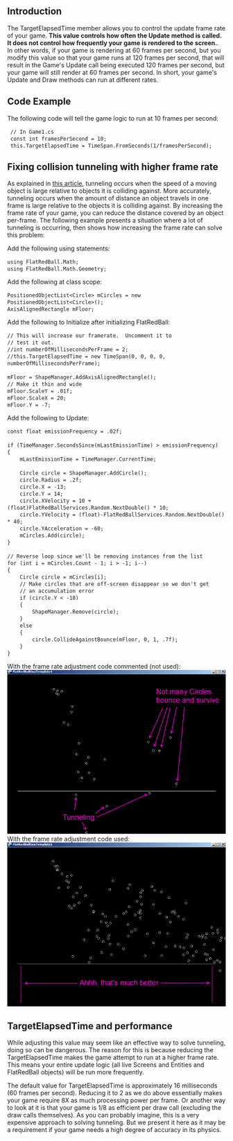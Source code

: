 ## Introduction

The TargetElapsedTime member allows you to control the update frame rate of your game. **This value controls how often the Update method is called. It does not control how frequently your game is rendered to the screen.**. In other words, if your game is rendering at 60 frames per second, but you modify this value so that your game runs at 120 frames per second, that will result in the Game's Update call being executed 120 frames per second, but your game will still render at 60 frames per second. In short, your game's Update and Draw methods can run at different rates.

## Code Example

The following code will tell the game logic to run at 10 frames per second:

     // In Game1.cs
     const int framesPerSecond = 10;
     this.TargetElapsedTime = TimeSpan.FromSeconds(1/framesPerSecond);

## Fixing collision tunneling with higher frame rate

As explained in [this article](/frb/docs/index.php?title=FlatRedBall.Math.Geometry.Polygon:Thin_Polygon_Problem "FlatRedBall.Math.Geometry.Polygon:Thin Polygon Problem"), tunneling occurs when the speed of a moving object is large relative to objects it is colliding against. More accurately, tunneling occurs when the amount of distance an object travels in one frame is large relative to the objects it is colliding against. By increasing the frame rate of your game, you can reduce the distance covered by an object per-frame. The following example presents a situation where a lot of tunneling is occurring, then shows how increasing the frame rate can solve this problem:

Add the following using statements:

    using FlatRedBall.Math;
    using FlatRedBall.Math.Geometry;

Add the following at class scope:

    PositionedObjectList<Circle> mCircles = new PositionedObjectList<Circle>();
    AxisAlignedRectangle mFloor;

Add the following to Initialize after initializing FlatRedBall:

    // This will increase our framerate.  Uncomment it to 
    // test it out.
    //int numberOfMillisecondsPerFrame = 2;
    //this.TargetElapsedTime = new TimeSpan(0, 0, 0, 0, numberOfMillisecondsPerFrame);

    mFloor = ShapeManager.AddAxisAlignedRectangle();
    // Make it thin and wide
    mFloor.ScaleY = .01f;
    mFloor.ScaleX = 20;
    mFloor.Y = -7;

Add the following to Update:

    const float emissionFrequency = .02f;

    if (TimeManager.SecondsSince(mLastEmissionTime) > emissionFrequency)
    {
        mLastEmissionTime = TimeManager.CurrentTime;

        Circle circle = ShapeManager.AddCircle();
        circle.Radius = .2f;
        circle.X = -13;
        circle.Y = 14;
        circle.XVelocity = 10 + (float)FlatRedBallServices.Random.NextDouble() * 10;
        circle.YVelocity = (float)-FlatRedBallServices.Random.NextDouble() * 40;
        circle.YAcceleration = -60;
        mCircles.Add(circle);
    }

    // Reverse loop since we'll be removing instances from the list
    for (int i = mCircles.Count - 1; i > -1; i--)
    {
        Circle circle = mCircles[i];
        // Make circles that are off-screen disappear so we don't get
        // an accumulation error
        if (circle.Y < -18)
        {
            ShapeManager.Remove(circle);
        }
        else
        {
            circle.CollideAgainstBounce(mFloor, 0, 1, .7f);
        }
    }

With the frame rate adjustment code commented (not used):![GameTunnelingExample.png](/media/migrated_media-GameTunnelingExample.png) With the frame rate adjustment code used:![GameWithNoTunneling.png](/media/migrated_media-GameWithNoTunneling.png)

## TargetElapsedTime and performance

While adjusting this value may seem like an effective way to solve tunneling, doing so can be dangerous. The reason for this is because reducing the TargetElapsedTime makes the game attempt to run at a higher frame rate. This means your entire update logic (all live Screens and Entities and FlatRedBall objects) will be run more frequently.

The default value for TargetElapsedTime is approximately 16 milliseconds (60 frames per second). Reducing it to 2 as we do above essentially makes your game require 8X as much processing power per frame. Or another way to look at it is that your game is 1/8 as efficient per draw call (excluding the draw calls themselves). As you can probably imagine, this is a very expensive approach to solving tunneling. But we present it here as it may be a requirement if your game needs a high degree of accuracy in its physics.
